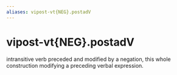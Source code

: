 ```yaml
---
aliases: vipost-vt{NEG}.postadV
---
```

# vipost-vt{NEG}.postadV

intransitive verb preceded and modified by a negation, this whole construction modifying a preceding verbal expression.